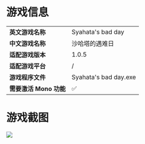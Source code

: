# 游戏信息

|                        |                       |
| ---------------------- | --------------------- |
| **英文游戏名称**       | Syahata's bad day     |
| **中文游戏名称**       | 沙哈塔的遇难日        |
| **适配游戏版本**       | 1.0.5                 |
| **适配游戏平台**       | /                     |
| **游戏程序文件**       | Syahata's bad day.exe |
| **需要激活 Mono 功能** | ✅                     |



# 游戏截图

![](https://img.itch.zone/aW1nLzE1NDAzNzk5LnBuZw==/original/Ba365e.png)
